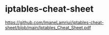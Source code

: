 # iptables-cheat-sheet
https://github.com/ImaneLamriui/iptables-cheat-sheet/blob/main/Iptables_Cheat_Sheet.pdf
